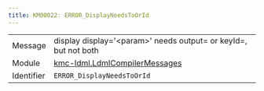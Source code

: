 ```yaml
---
title: KM00022: ERROR_DisplayNeedsToOrId
---
```


|            |           |
|------------|---------- |
| Message    | display display='&lt;param&gt;' needs output= or keyId=, but not both |
| Module     | [kmc-ldml.LdmlCompilerMessages](kmc-ldml.ldmlcompilermessages) |
| Identifier | `ERROR_DisplayNeedsToOrId` |


